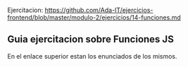 Ejercitacion:
https://github.com/Ada-IT/ejercicios-frontend/blob/master/modulo-2/ejercicios/14-funciones.md

## Guia ejercitacion sobre Funciones JS

En el enlace superior estan los enunciados de los mismos.
